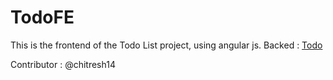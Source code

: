 # TodoFE

This is the frontend of the Todo List project, using angular js.
Backed : [Todo](https://github.com/dipankr/todo-BE)

Contributor : @chitresh14